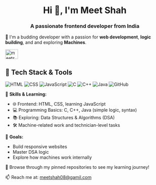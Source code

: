 <h1 align="center">Hi 👋, I'm Meet Shah</h1>
<h3 align="center">A passionate frontend developer from India</h3>

🚀 I'm a budding developer with a passion for **web development**, **logic building**, and and exploring **Machines**.

<p align="left">
<a href="https://instagram.com/meetshah8" target="blank"><img align="center" src="https://raw.githubusercontent.com/rahuldkjain/github-profile-readme-generator/master/src/images/icons/Social/instagram.svg" alt="meetshah8" height="30" width="40" /></a>
</p>

## 🧰 Tech Stack & Tools

![HTML](https://img.shields.io/badge/-HTML5-E34F26?logo=html5&logoColor=fff)
![CSS](https://img.shields.io/badge/-CSS3-1572B6?logo=css3&logoColor=fff)
![JavaScript](https://img.shields.io/badge/-JavaScript-F7DF1E?logo=javascript&logoColor=000)
![C](https://img.shields.io/badge/-C-00599C?logo=c&logoColor=fff)
![C++](https://img.shields.io/badge/-C++-00599C?logo=cplusplus&logoColor=fff)
![Java](https://img.shields.io/badge/-Java-007396?logo=java&logoColor=fff)
![GitHub](https://img.shields.io/badge/-GitHub-181717?logo=github&logoColor=fff)

🔧 **Skills & Learning:**

- 🌐 Frontend: HTML, CSS, learning JavaScript
- 💻 Programming Basics: C, C++, Java (simple logic, syntax)
- 📚 Exploring: Data Structures & Algorithms (DSA)
- 🛠️ Machine-related work and technician-level tasks

🎯 **Goals:**

- Build responsive websites
- Master DSA logic
- Explore how machines work internally

📂 Browse through my pinned repositories to see my learning journey!

📫 Reach me at: meetshah08@gamil.com

